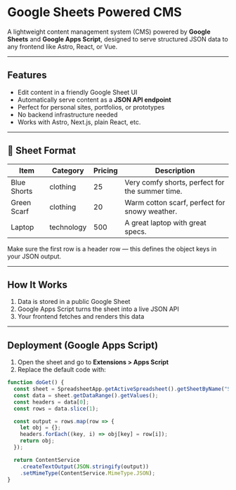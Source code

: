 # Google Sheets Powered CMS

A lightweight content management system (CMS) powered by **Google Sheets** and **Google Apps Script**, designed to serve structured JSON data to any frontend like Astro, React, or Vue.

---

##  Features

- Edit content in a friendly Google Sheet UI  
- Automatically serve content as a **JSON API endpoint**  
- Perfect for personal sites, portfolios, or prototypes  
- No backend infrastructure needed  
- Works with Astro, Next.js, plain React, etc.

---

## 📁 Sheet Format

| Item         | Category    | Pricing | Description                                     |
|--------------|-------------|---------|-------------------------------------------------|
| Blue Shorts  | clothing    | 25      | Very comfy shorts, perfect for the summer time. |
| Green Scarf  | clothing    | 20      | Warm cotton scarf, perfect for snowy weather.   |
| Laptop       | technology  | 500     | A great laptop with great specs.                |

Make sure the first row is a header row — this defines the object keys in your JSON output.

---

## How It Works

1. Data is stored in a public Google Sheet
2. Google Apps Script turns the sheet into a live JSON API
3. Your frontend fetches and renders this data

---

## Deployment (Google Apps Script)

1. Open the sheet and go to **Extensions > Apps Script**
2. Replace the default code with:

```js
function doGet() {
  const sheet = SpreadsheetApp.getActiveSpreadsheet().getSheetByName("Sheet1");
  const data = sheet.getDataRange().getValues();
  const headers = data[0];
  const rows = data.slice(1);

  const output = rows.map(row => {
    let obj = {};
    headers.forEach((key, i) => obj[key] = row[i]);
    return obj;
  });

  return ContentService
    .createTextOutput(JSON.stringify(output))
    .setMimeType(ContentService.MimeType.JSON);
}

